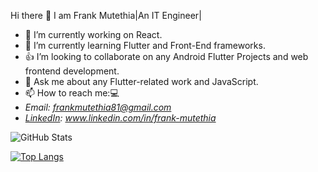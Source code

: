    Hi there 👋 I am Frank Mutethia|An IT Engineer| 

- 🔭 I’m currently working on React.
- 🌱 I’m currently learning Flutter and Front-End frameworks.
- 👍 I’m looking to collaborate on any Android Flutter Projects and web frontend development.
- 💬 Ask me about any Flutter-related work and JavaScript.
- 📫 How to reach me:💻
 -   *Email: frankmutethia81@gmail.com*
 -  *[LinkedIn](www.linkedin.com/in/frank-mutethia): www.linkedin.com/in/frank-mutethia*
<!-- - ⚡ Fun fact: A dollar might just make that lane switch. -->

![GitHub Stats](https://github-readme-stats.vercel.app/api?username=frankmutethia&theme=tokyonight)



[![Top Langs](https://github-readme-stats.vercel.app/api/top-langs/?username=anuraghazra&layout=pie)](https://github.com/anuraghazra/github-readme-stats)

